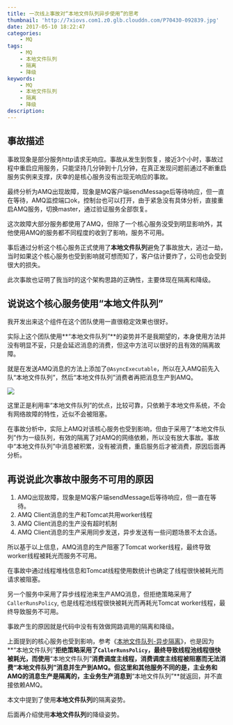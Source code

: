 ```yaml
---
title: 一次线上事故对“本地文件队列异步使用”的思考
thumbnail: 'http://7xiovs.com1.z0.glb.clouddn.com/P70430-092839.jpg'
date: 2017-05-10 18:22:47
categories:
	- MQ
tags:
	- MQ
	- 本地文件队列
	- 隔离
	- 降级
keywords:
	- MQ
	- 本地文件队列
	- 隔离
	- 降级
description:
---
```



## 事故描述

事故现象是部分服务http请求无响应。事故从发生到恢复，接近3个小时，事故过程中重启应用服务，只能坚持几分钟到十几分钟，在真正发现问题前通过不断重启服务实例来支撑，庆幸的是核心服务没有出现无响应的事故。

最终分析为AMQ出现故障，现象是MQ客户端sendMessage后等待响应，但一直在等待，AMQ监控端口ok，控制台也可以打开，由于紧急没有具体分析，直接重启AMQ服务，切换master，通过验证服务全部恢复。

这次故障大部分服务都使用了AMQ，但除了一个核心服务没受到明显影响外，其他使用AMQ的服务都不同程度的收到了影响，服务不可用。

事后通过分析这个核心服务正式使用了**本地文件队列**避免了事故放大，逃过一劫，当时如果这个核心服务也受到影响就可想而知了，客户估计要炸了，公司也会受到很大的损失。

此次事故也证明了我当时的这个架构思路的正确性，主要体现在隔离和降级。

## 说说这个核心服务使用“本地文件队列”

我开发出来这个组件在这个团队使用一直很稳定效果也很好。

实际上这个团队使用**“本地文件队列”**的姿势并不是我期望的，本身使用方法并没有明显不妥，只是会延迟消息的消费，但这中方法可以很好的且有效的隔离故障。

就是在发送AMQ消息的方法上添加了`@AsyncExecutable`，所以在入AMQ前先入队“本地文件队列”，然后“本地文件队列”消费者再把消息生产到AMQ。

![](<http://7xiovs.com1.z0.glb.clouddn.com/async.png>)

这里正是利用率“本地文件队列”的优点，比较可靠，只依赖于本地文件系统，不会有网络故障的特性，近似不会被阻塞。

在事故分析中，实际上AMQ对该核心服务也受到影响，但由于采用了“本地文件队列”作为一级队列，有效的隔离了对AMQ的网络依赖，所以没有放大事故。事故中“本地文件队列”中消息被积累，没有被消费，重启服务后才被消费，原因后面再分析。


## 再说说此次事故中服务不可用的原因

1. AMQ出现故障，现象是MQ客户端sendMessage后等待响应，但一直在等待。
2. AMQ Client消息的生产和Tomcat共用worker线程
3. AMQ Client消息的生产没有超时机制
4. AMQ Client消息的生产采用同步发送，异步发送有一些问题场景不太合适。


所以基于以上信息，AMQ消息的生产阻塞了Tomcat worker线程，最终导致worker线程被耗光而服务不可用。

在事故中通过线程堆栈信息和Tomcat线程使用数统计也确定了线程很快被耗光而请求被阻塞。

另一个服务中采用了异步线程池来生产AMQ消息，但拒绝策略采用了`CallerRunsPolicy`, 也是线程池线程很快被耗光而再耗光Tomcat worker线程，最终导致服务不可用。

事故产生的原因就是代码中没有有效做网路调用的隔离和降级。


上面提到的核心服务也受到影响，参考《[本地文件队列-异步隔离](<本地文件队列-异步隔离.md>)》，也是因为**“本地文件队列”**拒绝策略采用了`CallerRunsPolicy`，最终导致线程池线程很快被耗光，而使用**“本地文件队列”**消费调度主线程，消费调度主线程被阻塞而无法消费“本地文件队列”消息并生产到AMQ。但这里和其他服务不同的是，主业务和AMQ的消息生产是隔离的，主业务生产消息到**“本地文件队列”**就返回，并不直接依赖AMQ。


本文中提到了使用**本地文件队列**的隔离姿势。

后面再介绍使用**本地文件队列**的降级姿势。
